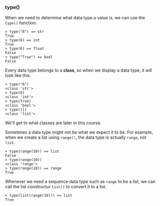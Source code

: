 ### type()

When we need to determine what data type a value is, we can use the `type()` function.

```
> type("6") == str
True
> type(6) == int
True
> type(6) == float
False
> type("True") == bool
False
```

Every data type belongs to a **class**, so when we display a data type, it will look like this. 

```
> type("6")
<class 'str'>
> type(6)
<class 'int'>
> type(True)
<class 'bool'>
> type([])
<class 'list'>
```

We'll get to what classes are later in this course.

Sometimes a data type might not be what we expect it to be. For example, when we create a list using `range()`, the data type is actually `range`, not `list`.

```
> type(range(10)) == list
False
> type(range(10))
<class 'range'>
> type(range(10)) == range
True
```

Whenever we need a sequence data type such as `range` to be a list, we can call the list constructur `list()` to convert it to a list.

```
> type(list(range(10))) == list
True
```

